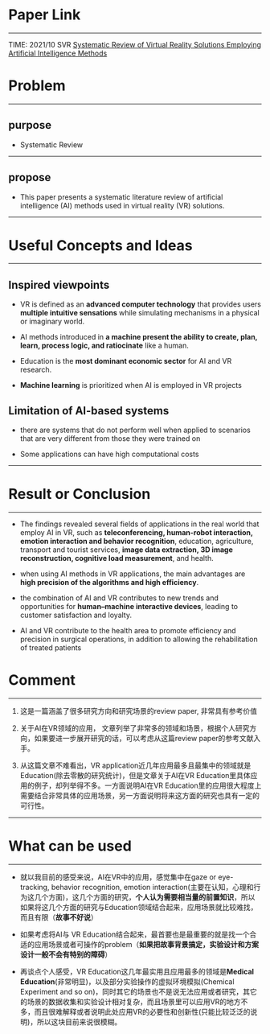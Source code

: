 # Paper Link
---

TIME: 2021/10 SVR
[Systematic Review of Virtual Reality Solutions Employing Artificial Intelligence Methods](https://dl.acm.org/doi/10.1145/3488162.3488209)


# Problem
---

## purpose

- Systematic Review
---

## propose

- This paper presents a systematic literature review of artificial intelligence (AI) methods used in virtual reality (VR) solutions.
---

# Useful Concepts and Ideas
---

## Inspired viewpoints

- VR is defined as an **advanced computer technology** that provides users **multiple intuitive sensations** while simulating mechanisms in a physical or imaginary world.


- AI methods introduced in **a machine present the ability to create, plan, learn, process logic, and ratiocinate** like a human.

- Education is the **most dominant economic sector** for AI and VR research.

- **Machine learning** is prioritized when AI is employed in VR projects

## Limitation of AI-based systems

- there are systems that do not perform well when applied to scenarios that are very different from those they were trained on
  
- Some applications can have high computational costs
---

# Result or Conclusion
---

- The findings revealed several fields of applications in the real world that employ AI in VR, such as **teleconferencing, human-robot interaction, emotion interaction and behavior recognition**, education, agriculture, transport and tourist services, **image data extraction, 3D image reconstruction, cognitive load measurement**, and health.
  
- when using AI methods in VR applications, the main advantages are **high precision of the algorithms and high efficiency**.

- the combination of AI and VR contributes to new trends and opportunities for **human–machine interactive devices**, leading to customer satisfaction and loyalty.

- AI and VR contribute to the health area to promote efficiency and precision in surgical operations, in addition to allowing the rehabilitation of treated patients


# Comment
---

1. 这是一篇涵盖了很多研究方向和研究场景的review paper, 非常具有参考价值
   
2. 关于AI在VR领域的应用， 文章列举了非常多的领域和场景，根据个人研究方向，如果要进一步展开研究的话，可以考虑从这篇review paper的参考文献入手。
   
3. 从这篇文章不难看出，VR application近几年应用最多且最集中的领域就是Education(除去零散的研究统计)，但是文章关于AI在VR Education里具体应用的例子，却列举得不多。一方面说明AI在VR Education里的应用很大程度上需要结合非常具体的应用场景，另一方面说明将来这方面的研究也具有一定的可行性。
---

# What can be used
---

- 就以我目前的感受来说，AI在VR中的应用，感觉集中在gaze or eye-tracking, behavior recognition, emotion interaction(主要在认知，心理和行为这几个方面)，这几个方面的研究，**个人认为需要相当量的前置知识**，所以如果将这几个方面的研究与Education领域结合起来，应用场景就比较难找，而且有限（**故事不好说**）
  
- 如果考虑将AI与 VR Education结合起来，最首要也是最重要的就是找一个合适的应用场景或者可操作的problem（**如果把故事背景搞定，实验设计和方案设计一般不会有特别的障碍**）

- 再谈点个人感受，VR Education这几年最实用且应用最多的领域是**Medical Education**(非常明显)，以及部分实验操作的虚拟环境模拟(Chemical Experiment and so on)，同时其它的场景也不是说无法应用或者研究，其它的场景的数据收集和实验设计相对复杂，而且场景里可以应用VR的地方不多，而且很难解释或者说明此处应用VR的必要性和创新性(只能比较泛泛的说明)，所以这块目前来说很模糊。